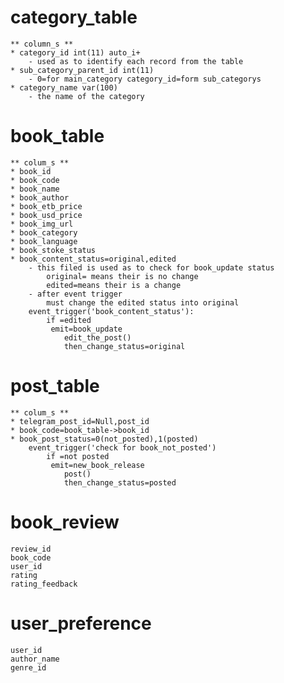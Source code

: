 # category_table
    ** column_s **
    * category_id int(11) auto_i+ 
        - used as to identify each record from the table
    * sub_category_parent_id int(11)
        - 0=for main_category category_id=form sub_categorys
    * category_name var(100)
        - the name of the category

# book_table
    ** colum_s **
    * book_id
    * book_code
    * book_name
    * book_author
    * book_etb_price
    * book_usd_price
    * book_img_url 
    * book_category
    * book_language
    * book_stoke_status
    * book_content_status=original,edited
        - this filed is used as to check for book_update status
            original= means their is no change
            edited=means their is a change
        - after event trigger
            must change the edited status into original
        event_trigger('book_content_status'):
            if =edited
             emit=book_update
                edit_the_post()
                then_change_status=original

# post_table
    ** colum_s **
    * telegram_post_id=Null,post_id
    * book_code=book_table->book_id
    * book_post_status=0(not_posted),1(posted)
        event_trigger('check for book_not_posted')
            if =not posted
             emit=new_book_release
                post()
                then_change_status=posted

# book_review
    review_id
    book_code
    user_id
    rating
    rating_feedback

# user_preference
    user_id
    author_name
    genre_id